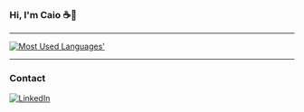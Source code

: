 ### Hi, I'm Caio ☕👋
---

<picture>
  <source media="(prefers-color-scheme: dark)" srcset="https://github-used-languages.vercel.app/caiolr?config=config.json&theme=dark">
  <a href="https://github.com/CaioLr/github-used-languages" target="_blank">
    <img alt="Most Used Languages'" src="https://github-used-languages.vercel.app/caiolr?config=config.json">
  <a>
</picture>

---
### Contact
[![LinkedIn](https://img.shields.io/badge/LinkedIn-0077B5?style=for-the-badge&logo=linkedin&logoColor=white)](https://www.linkedin.com/in/caio-eduardo-ramos/)
